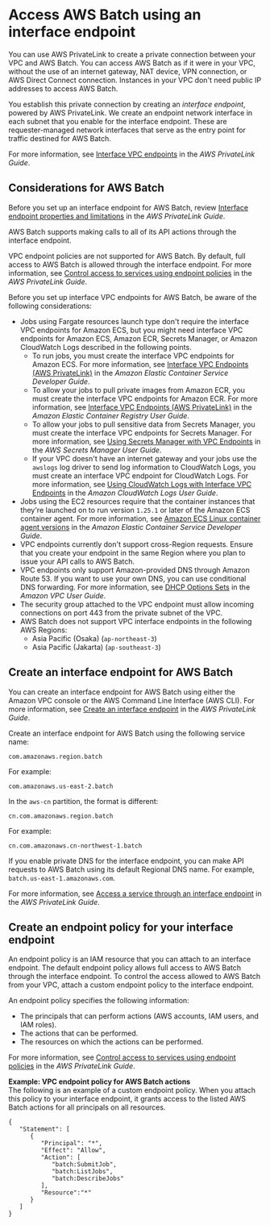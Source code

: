 # Access AWS Batch using an interface endpoint<a name="vpc-interface-endpoints"></a>

You can use AWS PrivateLink to create a private connection between your VPC and AWS Batch\. You can access AWS Batch as if it were in your VPC, without the use of an internet gateway, NAT device, VPN connection, or AWS Direct Connect connection\. Instances in your VPC don't need public IP addresses to access AWS Batch\.

You establish this private connection by creating an *interface endpoint*, powered by AWS PrivateLink\. We create an endpoint network interface in each subnet that you enable for the interface endpoint\. These are requester\-managed network interfaces that serve as the entry point for traffic destined for AWS Batch\.

For more information, see [Interface VPC endpoints](https://docs.aws.amazon.com/vpc/latest/privatelink/vpce-interface.html) in the *AWS PrivateLink Guide*\.

## Considerations for AWS Batch<a name="vpc-endpoint-considerations"></a>

Before you set up an interface endpoint for AWS Batch, review [Interface endpoint properties and limitations](https://docs.aws.amazon.com/vpc/latest/privatelink/vpce-interface.html#vpce-interface-limitations) in the *AWS PrivateLink Guide*\.

AWS Batch supports making calls to all of its API actions through the interface endpoint\. 

VPC endpoint policies are not supported for AWS Batch\. By default, full access to AWS Batch is allowed through the interface endpoint\. For more information, see [Control access to services using endpoint policies](https://docs.aws.amazon.com/vpc/latest/privatelink/vpc-endpoints-access.html) in the *AWS PrivateLink Guide*\.

Before you set up interface VPC endpoints for AWS Batch, be aware of the following considerations:
+ Jobs using Fargate resources launch type don't require the interface VPC endpoints for Amazon ECS, but you might need interface VPC endpoints for Amazon ECS, Amazon ECR, Secrets Manager, or Amazon CloudWatch Logs described in the following points\.
  + To run jobs, you must create the interface VPC endpoints for Amazon ECS\. For more information, see [Interface VPC Endpoints \(AWS PrivateLink\)](https://docs.aws.amazon.com/AmazonECS/latest/developerguide/vpc-endpoints.html) in the *Amazon Elastic Container Service Developer Guide*\.
  + To allow your jobs to pull private images from Amazon ECR, you must create the interface VPC endpoints for Amazon ECR\. For more information, see [Interface VPC Endpoints \(AWS PrivateLink\)](https://docs.aws.amazon.com/AmazonECR/latest/userguide/vpc-endpoints.html) in the *Amazon Elastic Container Registry User Guide*\.
  + To allow your jobs to pull sensitive data from Secrets Manager, you must create the interface VPC endpoints for Secrets Manager\. For more information, see [Using Secrets Manager with VPC Endpoints](https://docs.aws.amazon.com/secretsmanager/latest/userguide/vpc-endpoint-overview.html) in the *AWS Secrets Manager User Guide*\.
  + If your VPC doesn't have an internet gateway and your jobs use the `awslogs` log driver to send log information to CloudWatch Logs, you must create an interface VPC endpoint for CloudWatch Logs\. For more information, see [Using CloudWatch Logs with Interface VPC Endpoints](https://docs.aws.amazon.com/AmazonCloudWatch/latest/logs/cloudwatch-logs-and-interface-VPC.html) in the *Amazon CloudWatch Logs User Guide*\.
+ Jobs using the EC2 resources require that the container instances that they're launched on to run version `1.25.1` or later of the Amazon ECS container agent\. For more information, see [Amazon ECS Linux container agent versions](https://docs.aws.amazon.com/AmazonECS/latest/developerguide/ecs-agent-versions.html) in the *Amazon Elastic Container Service Developer Guide*\.
+ VPC endpoints currently don't support cross\-Region requests\. Ensure that you create your endpoint in the same Region where you plan to issue your API calls to AWS Batch\.
+ VPC endpoints only support Amazon\-provided DNS through Amazon Route 53\. If you want to use your own DNS, you can use conditional DNS forwarding\. For more information, see [DHCP Options Sets](https://docs.aws.amazon.com/vpc/latest/userguide/VPC_DHCP_Options.html) in the *Amazon VPC User Guide*\.
+ The security group attached to the VPC endpoint must allow incoming connections on port 443 from the private subnet of the VPC\.
+ AWS Batch does not support VPC interface endpoints in the following AWS Regions:
  + Asia Pacific \(Osaka\) \(`ap-northeast-3`\)
  + Asia Pacific \(Jakarta\) \(`ap-southeast-3`\)

## Create an interface endpoint for AWS Batch<a name="vpc-endpoint-create"></a>

You can create an interface endpoint for AWS Batch using either the Amazon VPC console or the AWS Command Line Interface \(AWS CLI\)\. For more information, see [Create an interface endpoint](https://docs.aws.amazon.com/vpc/latest/privatelink/vpce-interface.html#create-interface-endpoint) in the *AWS PrivateLink Guide*\.

Create an interface endpoint for AWS Batch using the following service name:

```
com.amazonaws.region.batch
```

For example:

```
com.amazonaws.us-east-2.batch
```

In the `aws-cn` partition, the format is different:

```
cn.com.amazonaws.region.batch
```

For example:

```
cn.com.amazonaws.cn-northwest-1.batch
```

If you enable private DNS for the interface endpoint, you can make API requests to AWS Batch using its default Regional DNS name\. For example, `batch.us-east-1.amazonaws.com`\.

For more information, see [Access a service through an interface endpoint](https://docs.aws.amazon.com/vpc/latest/privatelink/vpce-interface.html#access-service-though-endpoint) in the *AWS PrivateLink Guide*\.

## Create an endpoint policy for your interface endpoint<a name="vpc-endpoint-policy"></a>

An endpoint policy is an IAM resource that you can attach to an interface endpoint\. The default endpoint policy allows full access to AWS Batch through the interface endpoint\. To control the access allowed to AWS Batch from your VPC, attach a custom endpoint policy to the interface endpoint\.

An endpoint policy specifies the following information:
+ The principals that can perform actions \(AWS accounts, IAM users, and IAM roles\)\.
+ The actions that can be performed\.
+ The resources on which the actions can be performed\.

For more information, see [Control access to services using endpoint policies](https://docs.aws.amazon.com/vpc/latest/privatelink/vpc-endpoints-access.html) in the *AWS PrivateLink Guide*\.

**Example: VPC endpoint policy for AWS Batch actions**  
The following is an example of a custom endpoint policy\. When you attach this policy to your interface endpoint, it grants access to the listed AWS Batch actions for all principals on all resources\.

```
{
   "Statement": [
      {
         "Principal": "*",
         "Effect": "Allow",
         "Action": [
            "batch:SubmitJob",
            "batch:ListJobs",
            "batch:DescribeJobs"
         ],
         "Resource":"*"
      }
   ]
}
```